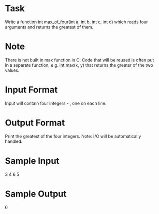 # Task

Write a function int max_of_four(int a, int b, int c, int d) which reads four arguments and returns the greatest of them.

# Note

There is not built in max function in C. Code that will be reused is often put in a separate function, e.g. int max(x, y) that returns the greater of the two values.

# Input Format

Input will contain four integers -  , one on each line.

# Output Format

Print the greatest of the four integers.
Note: I/O will be automatically handled.

# Sample Input

3
4
6
5

# Sample Output

6